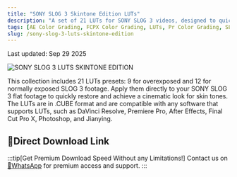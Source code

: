 ```yaml
---
title: "SONY SLOG 3 Skintone Edition LUTs"
description: "A set of 21 LUTs for SONY SLOG 3 videos, designed to quickly restore and create cinematic skin tones."
tags: [AE Color Grading, FCPX Color Grading, LUTs, Pr Color Grading, SLOG 3, Sony, Jianying, Skintone Color Grading, Video Color Grading, Color Grading Presets, DaVinci Resolve Color Grading]
slug: /sony-slog-3-luts-skintone-edition
---
```


Last updated: Sep 29 2025

![SONY SLOG 3 LUTS SKINTONE EDITION](https://www.gfxcamp.com/wp-content/uploads/2025/09/SONY-SLOG-3-LUTS-SKINTONE-EDITION.jpg)

This collection includes 21 LUTs presets: 9 for overexposed and 12 for normally exposed SLOG 3 footage. Apply them directly to your SONY SLOG 3 flat footage to quickly restore and achieve a cinematic look for skin tones. The LUTs are in .CUBE format and are compatible with any software that supports LUTs, such as DaVinci Resolve, Premiere Pro, After Effects, Final Cut Pro X, Photoshop, and Jianying.

## 🚀Direct Download Link
:::tip[Get Premium Download Speed Without any Limitations!]
Contact us on [💬WhatsApp](https://wa.me/+8613237610083) for premium  access and support.
:::